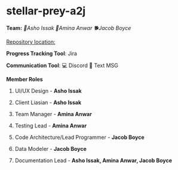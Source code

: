 # stellar-prey-a2j

**Team:**  *🦋Asho Issak* *🌹Amina Anwar* *🐕Jacob Boyce*

[Repository location:](https://github.com/soft-eng-practicum/stellar-prey-a2j)

**Progress Tracking Tool**: Jira

**Communication Tool**: 💻 Discord 📲 Text MSG 

**Member Roles**

1. UI/UX Design - **Asho Issak**
2. Client Liasian - **Asho Issak**
	
	
1. Team Manager - **Amina Anwar**
2. Testing Lead - **Amina Anwar**


1. Code Architecture/Lead Programmer - **Jacob Boyce**
2. Data Modeler - **Jacob Boyce**
3. Documentation Lead - **Asho Issak, Amina Anwar, Jacob Boyce**


